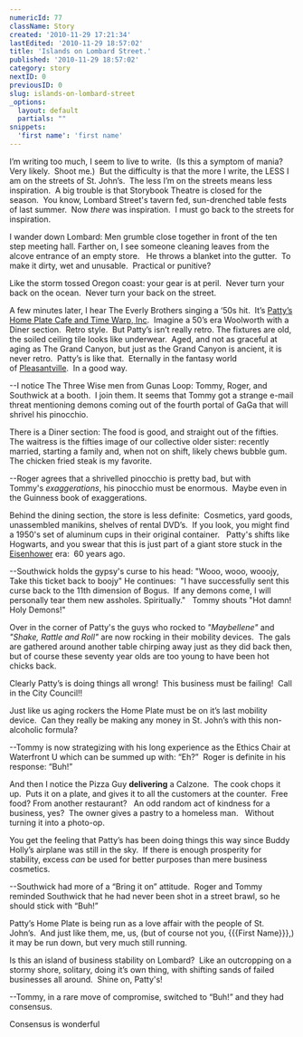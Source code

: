 ```yaml
---
numericId: 77
className: Story
created: '2010-11-29 17:21:34'
lastEdited: '2010-11-29 18:57:02'
title: 'Islands on Lombard Street.'
published: '2010-11-29 18:57:02'
category: story
nextID: 0
previousID: 0
slug: islands-on-lombard-street
_options:
  layout: default
  partials: ""
snippets:
  'first name': 'first name'
---
```

I&rsquo;m writing too much, I seem to live to write.&nbsp; (Is this a symptom of mania?&nbsp; Very likely.&nbsp; Shoot me.)&nbsp; But the difficulty is that the more I write, the LESS I am on the streets of St. John&rsquo;s.&nbsp; The less I&rsquo;m on the streets means less inspiration.&nbsp; A big trouble is that Storybook Theatre is closed for the season.&nbsp; You know, Lombard Street's tavern fed, sun-drenched table fests of last summer.&nbsp; Now&nbsp;_there_&nbsp;was inspiration.&nbsp; I must go back to the streets for inspiration.

I wander down Lombard: Men grumble close together in front of the ten step meeting hall. Farther on, I see someone cleaning leaves from the alcove entrance of an empty store. &nbsp; He throws a blanket into the gutter.&nbsp; To make it dirty, wet and unusable.&nbsp; Practical or punitive?

Like the storm tossed Oregon coast: your gear is at peril. &nbsp;Never turn your back on the ocean. &nbsp;Never turn your back on the street.

A few minutes later, I hear The Everly Brothers singing a &lsquo;50s hit.&nbsp; It&rsquo;s&nbsp;[Patty&rsquo;s Home Plate Cafe and Time Warp, Inc][0].&nbsp; Imagine a 50&rsquo;s era Woolworth with a Diner section.&nbsp; Retro style.&nbsp; But Patty&rsquo;s isn&rsquo;t really retro. The fixtures are old, the soiled ceiling tile looks like underwear.&nbsp; Aged, and not as graceful at aging as The Grand Canyon, but just as the Grand Canyon is ancient, it is never retro.&nbsp; Patty&rsquo;s is like that.&nbsp; Eternally in the fantasy world of&nbsp;[Pleasantville][1].&nbsp; In a good way.

--I notice The Three Wise men from Gunas Loop: Tommy, Roger, and Southwick at a booth. &nbsp;I join them. It seems that&nbsp;Tommy got&nbsp;a strange e-mail threat mentioning demons coming out of the fourth portal of GaGa that will shrivel his pinocchio.

There is a Diner section: The food is good, and straight out of the fifties.&nbsp; The waitress is the fifties image of our collective older sister: recently married, starting a family and, when not on shift, likely chews bubble gum.&nbsp; The chicken fried steak is my favorite.

--Roger agrees that a shrivelled pinocchio is pretty bad, but with Tommy's&nbsp;_exaggerations_, his pinocchio must be enormous. &nbsp;Maybe even in the Guinness book of exaggerations. &nbsp;

Behind the dining section, the store is less definite:&nbsp; Cosmetics, yard goods, unassembled manikins, shelves of rental DVD&rsquo;s. &nbsp;If you look, you might find a 1950's set of aluminum cups in their original container. &nbsp; Patty's shifts like Hogwarts, and you swear that this is just part of a giant store stuck in the [Eisenhower][2] era: &nbsp;60 years ago.

--Southwick holds the gypsy's curse to his head: &quot;Wooo, wooo, wooojy, Take this ticket back to boojy&quot; He continues: &nbsp;&quot;I have successfully sent this curse back to the 11th dimension of Bogus. &nbsp;If any demons come, I will personally tear them new assholes. Spiritually.&quot; &nbsp; Tommy shouts &quot;Hot damn! Holy Demons!&quot;

Over in the corner of Patty's the guys who rocked to _&quot;Maybellene&quot;_ and _&quot;Shake, Rattle and Roll&quot;_&nbsp;are now rocking in their mobility devices.&nbsp; The gals are gathered around another table chirping away just as they did back then, but of course these seventy year olds are too young to have been hot chicks back.

Clearly Patty&rsquo;s is doing things all wrong!&nbsp; This business must be failing! &nbsp;Call in the City Council!!

Just like us aging rockers the Home Plate must be on it&rsquo;s last mobility device. &nbsp;Can they really be making any money in St. John&rsquo;s with this non-alcoholic formula?

--Tommy is now strategizing with his long experience as the Ethics Chair at Waterfront U which can be summed up with: &ldquo;Eh?&rdquo;&nbsp; Roger is definite in his response: &ldquo;Buh!&rdquo;

And then I notice the Pizza Guy **delivering** a Calzone.&nbsp; The cook chops it up.&nbsp; Puts it on a plate, and gives it to all the customers at the counter.&nbsp; Free food? From another restaurant? &nbsp; An odd random act of kindness for a business, yes? &nbsp;The owner gives a pastry to a homeless man. &nbsp; Without turning it into a photo-op.

You get the feeling that Patty&rsquo;s has been doing things this way since Buddy Holly&rsquo;s airplane was still in the sky.&nbsp; If there is enough prosperity for stability, excess&nbsp;_can_&nbsp;be used for better purposes than mere business cosmetics.

--Southwick had more of a &ldquo;Bring it on&rdquo; attitude.&nbsp; Roger and Tommy reminded Southwick that he had never been shot in a street brawl, so he should stick with &ldquo;Buh!&rdquo;

Patty&rsquo;s Home Plate is being run as a love affair with the people of St. John&rsquo;s.&nbsp; And just like them, me, us, (but of course not you, {{{First Name}}},) it may be run down, but very much still running.

Is this an island of business stability on Lombard?&nbsp; Like an outcropping on a stormy shore, solitary, doing it&rsquo;s own thing, with shifting sands of failed businesses all around. &nbsp;Shine on, Patty's!

--Tommy, in a rare move of compromise, switched to &ldquo;Buh!&rdquo; and they had consensus.&nbsp;

Consensus is wonderful

[0]: http://www.yelp.com/biz/pattis-home-plate-deli-and-fountain-portland
[1]: http://en.wikipedia.org/wiki/Pleasantville_(film)
[2]: http://www.google.com/search?rls=en&amp;q=I+like+ike&amp;ie=UTF-8&amp;oe=UTF-8#q=I+like+ike&amp;hl=en&amp;client=safari&amp;rls=en&amp;prmd=iv&amp;source=univ&amp;tbs=vid:1&amp;tbo=u&amp;ei=_mT0TKmNDY3CsAPm06DtCw&amp;sa=X&amp;oi=video_result_group&amp;ct=title&amp;resnum=1&amp;ved=0CCsQqwQwAA&amp;fp=84d1b6a87007f5d5